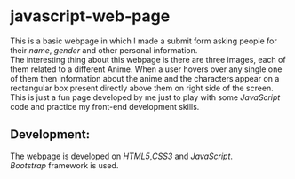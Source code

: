 # javascript-web-page
This is a basic webpage in which I made a submit form asking people for their *name*, *gender* and other personal information.<br />
The interesting thing about this webpage is there are three images, each of them related to a different Anime. When a user hovers over any single one of them then information about the anime and the characters appear on a rectangular box present directly above them on right side of the screen.<br />
This is just a fun page developed by me just to play with some *JavaScript* code and practice my front-end development skills.

## Development:
The webpage is developed on *HTML5*,*CSS3* and *JavaScript*.<br />
*Bootstrap* framework is used.
